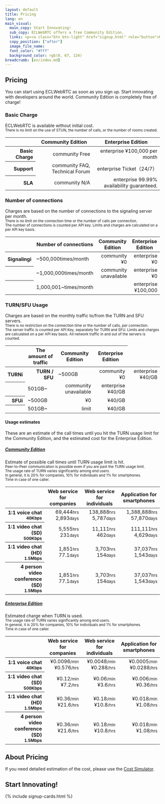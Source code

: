 ```yaml
---
layout: default
title: Pricing
lang: en
main_visual:
  main_copy: Start Innovating!
  sub_copy: ECLWebRTC offers a free Community Edition.
  links: <p><a class="btn btn-light" href="signup.html" role="button">Register for free</a></p>
  copy_position: ["after"]
  image_file_name: 
  font_color: "#fff"
  background_color: rgb(0, 67, 134)
breadcrumb: [en/index.md]
---
```


## Pricing

You can start using ECLWebRTC as soon as you sign up.
Start innovating with developers around the world.
Community Edition is completely free of charge!

### Basic Charge

<p>
  ECLWebRTC is available without initial cost.<br>
  <small class="text-muted">There is no limit on the use of STUN, the number of calls, or the number of rooms created.</small>
</p>

<table class="table table-sm pricing-table">
  <thead>
    <tr class="m-0">
      <th class="w-20"></th>
      <th class="w-40 text-right">Community Edition</th>
      <th class="w-40 text-right">Enterprise Edition</th>
    </tr>
  </thead>
    <tbody align="right">
      <tr>
        <th scope="row">Basic Charge</th>
        <td class="td-badge"><span class="badge badge-community">community</span> Free </td>
        <td class="td-badge"><span class="badge badge-enterprise">enterprise</span> ¥100,000 per month </td>
      </tr>
      <tr>
        <th scope="row">Support</th>
        <td class="td-badge"><span class="badge badge-community">community</span> FAQ, Technical Forum</td>
        <td class="td-badge"><span class="badge badge-enterprise">enterprise</span> Ticket（24/7）</td>
      </tr>
      <tr>
        <th scope="row">SLA</th>
        <td class="td-badge"><span class="badge badge-community">community</span> N/A</td>
        <td class="td-badge"><span class="badge badge-enterprise">enterprise</span> 99.99% availability guaranteed.</td>
    </tr>
  </tbody>
</table>

### Number of connections

<p>
  Charges are based on the number of connections to the signaling server per month. <br>
  <small class="text-muted">There is no limit on the connection time or the number of calls per connection. <span class="d-none d-md-inline"><br></span>The number of connections is counted per API key. Limits and charges are calculated on a per API key basis.</small>
</p>

<table class="table table-sm pricing-table">
<thead>
  <tr>
    <th class="d-none d-md-table-cell"></th>
    <th>Number of connections</th>
    <th class="text-right">Community Edition</th>
    <th class="text-right">Enterprise Edition</th>
  </tr>
</thead>
<tbody align="right">
  <tr>
    <th scope="row" class="hidden-sm">Signaling<span class="badge badge-pill badge-info" data-toggle="tooltip" data-placement="top" title="Signaling: When communication is made between terminals, information such as each IP address and codec is exchanged via a signaling server.">i</span></th>
    <td class="td-header" align="left">
      ~500,000<span class="d-sm-none">times/month</span>
    </td>
    <td class="td-badge"><span class="badge badge-community">community</span> ¥0</td>
    <td class="td-badge"><span class="badge badge-enterprise">enterprise</span> ¥0</td>
  </tr>
  <tr>
    <th scope="row" class="d-none d-md-table-cell"></th>
    <td class="td-header" align="left">
      ~1,000,000<span class="d-sm-none">times/month</span>
    </td>
    <td class="td-badge"><span class="badge badge-community">community</span> unavailable </td>
    <td class="td-badge"><span class="badge badge-enterprise">enterprise</span> ¥0</td>
  </tr>
  <tr>
    <th scope="row" class="d-none d-md-table-cell"></th>
    <td class="td-header" align="left">
      1,000,001~<span class="d-sm-none">times/month</span>
    </td>
    <td></td>
    <td class="td-badge"><span class="badge badge-enterprise">enterprise</span> ¥100,000</td>
  </tr>
</tbody>
</table>


### TURN/SFU Usage

<p>
  Charges are based on the monthly traffic to/from the TURN and SFU servers.<br>
  <small class="text-muted">
    There is no restriction on the connection time or the number of calls, per connection. <span class="d-none d-md-inline"><br></span>
    The server traffic is counted per API Key, separately for TURN and SFU.  Limits and charges are calculated on a per API key basis. All network traffic in and out of the servers is counted.
  </small>
</p>

<table class="table table-sm pricing-table">
<thead>
  <tr>
    <th class="d-none d-md-table-cell"></th>
    <th>The amount of traffic</th>
    <th class="text-right">Community Edition</th>
    <th class="text-right">Enterprise Edition</th>
  </tr>
</thead>
<tbody align="right">
  <tr>
    <!-- for PC -->
    <th scope="row" class="d-none d-md-table-cell">TURN<span class="badge badge-pill badge-info" data-toggle="tooltip" data-placement="top" title="TURN: In an environment where Peer to Peer communication cannot be established, NAT traversal is realized by relaying TURN server.">i</span></th>
    <!-- for smartphone-->
    <th scope="row" class="d-sm-none">TURN / SFU</th> 
    <td class="td-header" align="left">~500GB</td>
    <td class="td-badge"><span class="badge badge-community">community</span> ¥0</td>
    <td class="td-badge"><span class="badge badge-enterprise">enterprise</span> ¥40/GB</td>
  </tr>
  <tr>
    <th scope="row" class="d-none d-md-table-cell"></th>
    <td class="td-header" align="left">501GB~</td>
    <td class="td-badge"><span class="badge badge-community">community</span> unavailable </td>
    <td class="td-badge"><span class="badge badge-enterprise">enterprise</span> ¥40/GB</td>
  </tr>
  <tr class="hidden-xs hidden-sm">
    <th scope="row">SFU<span class="badge badge-pill badge-info" data-toggle="tooltip" data-placement="top" title="SFU: By using SFU servers to smartly relay video data, network and cpu load of client machines can be reduced, greatly increasing the quality of conferences with many users.">i</span></th>
    <td align="left">~500GB</td>
    <td>¥0</td>
    <td>¥40/GB</td>
  </tr>
  <tr class="hidden-xs hidden-sm">
    <th scope="row"></th>
    <td align="left">501GB~</td>
    <td>limit</td>
    <td>¥40/GB</td>
  </tr>
</tbody>
</table>


#### Usage estimates

These are an estimate of the call times until you hit the TURN usage limit for the Community Edition, and the estimated cost for the Enterprise Edition.

<div id="accordion" role="tablist" aria-multiselectable="true">
  <div class="card">
    <a data-toggle="collapse" data-parent="#accordion" href="#collapseOne" aria-expanded="true" aria-controls="collapseOne">
      <div class="card-header" role="tab" id="headingOne">
        <h5 class="mb-0">
          Community Edition
          <i class="fa fa-chevron-up pull-right" aria-hidden="true"></i>
        </h5>
      </div>
    </a>
    <div id="collapseOne" class="collapse show" role="tabpanel" aria-labelledby="headingOne">
      <div class="card-body">
        Estimate of possible call times until TURN usage limit is hit.<br>
        <small class="text-muted">Peer-to-Peer communication is possible even if you are past the TURN usage limit. <br>The usage rate of TURN varies significantly among end users. <br>In general, it is 20% for companies, 10% for individuals and 1% for smartphones. <br>Time in case of one caller.</small>
        <table class="pricing-sample-table table table-sm">
        <thead>
          <tr>
            <th class="w-25"></th>
            <th class="w-25 text-right"><font class="d-none d-md-inline">Web service for </font>companies</th>
            <th class="w-25 text-right"><font class="d-none d-md-inline">Web service for </font>individuals</th>
            <th class="w-25 text-right"><font class="d-none d-md-inline">Application for </font>smartphones</th>
          </tr>
        </thead>
        <tbody align="right">
          <tr>
            <th scope="row">1:1 voice chat<br><small>40Kbps</small></th>
            <td><span>69,444</span><wbr><span><small class="text-muted">hrs</small></span><span><br>2,893</span><wbr><span><small class="text-muted">days</small></span></td>
            <td><span>138,888</span><wbr><span><small class="text-muted">hrs</small></span><span><br>5,787</span><wbr><span><small class="text-muted">days</small></span></td>
            <td><span>1,388,888</span><wbr><span><small class="text-muted">hrs</small></span><span><br>57,870</span><wbr><span><small class="text-muted">days</small></span></td>
          </tr>
          <tr>
            <th scope="row">1:1 video chat (SD)<br><small>500Kbps</small></th>
            <td><span>5,555</span><wbr><span><small class="text-muted">hrs</small></span><span><br>231</span><wbr><span><small class="text-muted">days</small></span></td>
            <td><span>11,111</span><wbr><span><small class="text-muted">hrs</small></span><span><br>462</span><wbr><span><small class="text-muted">days</small></span></td>
            <td><span>111,111</span><wbr><span><small class="text-muted">hrs</small></span><span><br>4,629</span><wbr><span><small class="text-muted">days</small></span></td>
          </tr>
          <tr>
            <th scope="row">1:1 video chat (HD)<br><small>1.5Mbps</small></th>
            <td><span>1,851</span><wbr><span><small class="text-muted">hrs</small></span><span><br>77.1</span><wbr><span><small class="text-muted">days</small></span></td>
            <td><span>3,703</span><wbr><span><small class="text-muted">hrs</small></span><span><br>154</span><wbr><span><small class="text-muted">days</small></span></td>
            <td><span>37,037</span><wbr><span><small class="text-muted">hrs</small></span><span><br>1,543</span><wbr><span><small class="text-muted">days</small></span></td>
          </tr>
          <tr>
            <th scope="row">4 person video conference (SD)<br><small>1.5Mbps</small></th>
            <td><span>1,851</span><wbr><span><small class="text-muted">hrs</small></span><span><br>77.1</span><wbr><span><small class="text-muted">days</small></span></td>
            <td><span>3,703</span><wbr><span><small class="text-muted">hrs</small></span><span><br>154</span><wbr><span><small class="text-muted">days</small></span></td>
            <td><span>37,037</span><wbr><span><small class="text-muted">hrs</small></span><span><br>1,543</span><wbr><span><small class="text-muted">days</small></span></td>
          </tr>
        </tbody>
        </table>
      </div>
    </div>
  </div>
  <div class="card">
    <a class="collapsed" data-toggle="collapse" data-parent="#accordion" href="#collapseTwo" aria-expanded="false" aria-controls="collapseTwo">
      <div class="card-header" role="tab" id="headingTwo">
        <h5 class="mb-0">
          Enterprise Edition
          <i class="fa fa-chevron-down pull-right" aria-hidden="true"></i>
        </h5>
      </div>
    </a>
    <div id="collapseTwo" class="collapse" role="tabpanel" aria-labelledby="headingTwo">
      <div class="card-body">
        Estimated charge when TURN is used.<br>
        <small class="text-muted">The usage rate of TURN varies significantly among end users. <br>In general, it is 20% for companies, 10% for individuals and 1% for smartphones. <br>Time in case of one caller.</small>
        <table class="pricing-sample-table table table-sm">
        <thead>
          <tr>
            <th class="w-25"></th>
            <th class="w-25 text-right"><font class="d-none d-md-inline">Web service for </font>companies</th>
            <th class="w-25 text-right"><font class="d-none d-md-inline">Web service for </font>individuals</th>
            <th class="w-25 text-right"><font class="d-none d-md-inline">Application for </font>smartphones</th>
          </tr>
        </thead>
        <tbody align="right">
          <tr>
            <th scope="row">1:1 voice chat<br><small>40Kbps</small></th>
            <td><span>¥0.0096</span><wbr><span><small class="text-muted">/min</small></span><span><br>¥0.576</span><wbr><span><small class="text-muted">/hrs</small></span></td>
            <td><span>¥0.0048</span><wbr><span><small class="text-muted">/min</small></span><span><br>¥0.288</span><wbr><span><small class="text-muted">/hrs</small></span></td>
            <td><span>¥0.0005</span><wbr><span><small class="text-muted">/min</small></span><span><br>¥0.0288</span><wbr><span><small class="text-muted">/hrs</small></span></td>
          </tr>
          <tr>
            <th scope="row">1:1 video chat (SD)<br><small>500Kbps</small></th>
            <td><span>¥0.12</span><wbr><span><small class="text-muted">/min</small></span><span><br>¥7.2</span><wbr><span><small class="text-muted">/hrs</small></span></td>
            <td><span>¥0.06</span><wbr><span><small class="text-muted">/min</small></span><span><br>¥3.6</span><wbr><span><small class="text-muted">/hrs</small></span></td>
            <td><span>¥0.006</span><wbr><span><small class="text-muted">/min</small></span><span><br>¥0.36</span><wbr><span><small class="text-muted">/hrs</small></span></td>
          </tr>
          <tr>
            <th scope="row">1:1 video chat (HD)<br><small>1.5Mbps</small></th>
            <td><span>¥0.36</span><wbr><span><small class="text-muted">/min</small></span><span><br>¥21.6</span><wbr><span><small class="text-muted">/hrs</small></span></td>
            <td><span>¥0.18</span><wbr><span><small class="text-muted">/min</small></span><span><br>¥10.8</span><wbr><span><small class="text-muted">/hrs</small></span></td>
            <td><span>¥0.018</span><wbr><span><small class="text-muted">/min</small></span><span><br>¥1.08</span><wbr><span><small class="text-muted">/hrs</small></span></td>
          </tr>
          <tr>
            <th scope="row">4 person video conference (SD)<br><small>1.5Mbps</small></th>
            <td><span>¥0.36</span><wbr><span><small class="text-muted">/min</small></span><span><br>¥21.6</span><wbr><span><small class="text-muted">/hrs</small></span></td>
            <td><span>¥0.18</span><wbr><span><small class="text-muted">/min</small></span><span><br>¥10.8</span><wbr><span><small class="text-muted">/hrs</small></span></td>
            <td><span>¥0.018</span><wbr><span><small class="text-muted">/min</small></span><span><br>¥1.08</span><wbr><span><small class="text-muted">/hrs</small></span></td>
          </tr>
        </tbody>
        </table>
      </div>
    </div>
  </div>
</div>

## About Pricing

If you need detailed estimation of the cost, please use the [Cost Simulator](https://ecl.ntt.com/en/pricing/).

## Start Innovating!

{% include signup-cards.html %}

<script>
$(function() {
  $('#collapseOne, #collapseTwo, #collapseThree').on({
    // 折り畳み開く処理
    'show.bs.collapse': function() {
      $('a[href="#' + this.id + '"] i.fa-chevron-down')
        .removeClass('fa-chevron-down')
        .addClass('fa-chevron-up');
    },
    // 折り畳み閉じる処理
    'hide.bs.collapse': function() {
      $('a[href="#' + this.id + '"] i.fa-chevron-up')
        .removeClass('fa-chevron-up')
        .addClass('fa-chevron-down');
    }
  });
});
</script>

